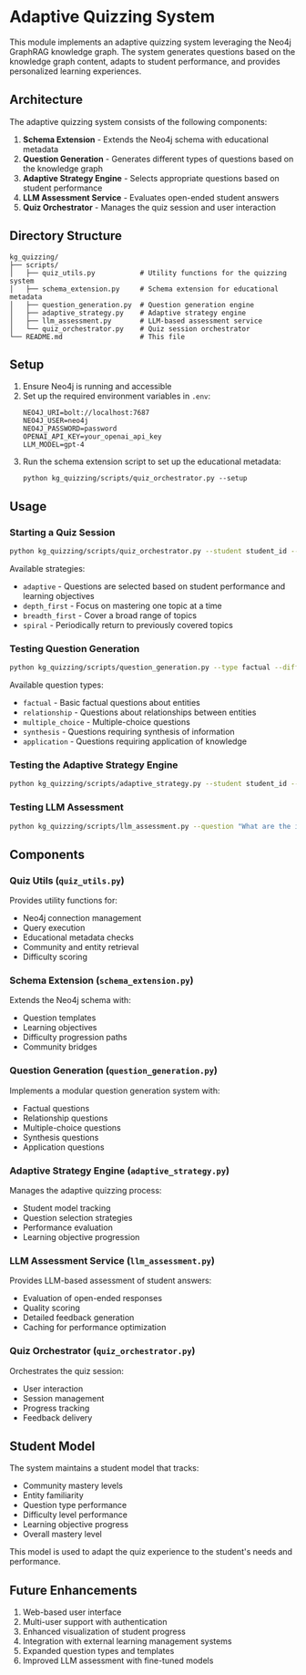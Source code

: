 # Adaptive Quizzing System

This module implements an adaptive quizzing system leveraging the Neo4j GraphRAG knowledge graph. The system generates questions based on the knowledge graph content, adapts to student performance, and provides personalized learning experiences.

## Architecture

The adaptive quizzing system consists of the following components:

1. **Schema Extension** - Extends the Neo4j schema with educational metadata
2. **Question Generation** - Generates different types of questions based on the knowledge graph
3. **Adaptive Strategy Engine** - Selects appropriate questions based on student performance
4. **LLM Assessment Service** - Evaluates open-ended student answers
5. **Quiz Orchestrator** - Manages the quiz session and user interaction

## Directory Structure

```
kg_quizzing/
├── scripts/
│   ├── quiz_utils.py           # Utility functions for the quizzing system
│   ├── schema_extension.py     # Schema extension for educational metadata
│   ├── question_generation.py  # Question generation engine
│   ├── adaptive_strategy.py    # Adaptive strategy engine
│   ├── llm_assessment.py       # LLM-based assessment service
│   └── quiz_orchestrator.py    # Quiz session orchestrator
└── README.md                   # This file
```

## Setup

1. Ensure Neo4j is running and accessible
2. Set up the required environment variables in `.env`:
   ```
   NEO4J_URI=bolt://localhost:7687
   NEO4J_USER=neo4j
   NEO4J_PASSWORD=password
   OPENAI_API_KEY=your_openai_api_key
   LLM_MODEL=gpt-4
   ```
3. Run the schema extension script to set up the educational metadata:
   ```
   python kg_quizzing/scripts/quiz_orchestrator.py --setup
   ```

## Usage

### Starting a Quiz Session

```bash
python kg_quizzing/scripts/quiz_orchestrator.py --student student_id --name "Student Name" --strategy adaptive
```

Available strategies:
- `adaptive` - Questions are selected based on student performance and learning objectives
- `depth_first` - Focus on mastering one topic at a time
- `breadth_first` - Cover a broad range of topics
- `spiral` - Periodically return to previously covered topics

### Testing Question Generation

```bash
python kg_quizzing/scripts/question_generation.py --type factual --difficulty 5 --community 1
```

Available question types:
- `factual` - Basic factual questions about entities
- `relationship` - Questions about relationships between entities
- `multiple_choice` - Multiple-choice questions
- `synthesis` - Questions requiring synthesis of information
- `application` - Questions requiring application of knowledge

### Testing the Adaptive Strategy Engine

```bash
python kg_quizzing/scripts/adaptive_strategy.py --student student_id --name "Student Name" --strategy adaptive
```

### Testing LLM Assessment

```bash
python kg_quizzing/scripts/llm_assessment.py --question "What are the implications of the War of the Ring?" --answer "The War of the Ring led to the defeat of Sauron and the restoration of the kingdom of Gondor." --type synthesis --difficulty 7
```

## Components

### Quiz Utils (`quiz_utils.py`)

Provides utility functions for:
- Neo4j connection management
- Query execution
- Educational metadata checks
- Community and entity retrieval
- Difficulty scoring

### Schema Extension (`schema_extension.py`)

Extends the Neo4j schema with:
- Question templates
- Learning objectives
- Difficulty progression paths
- Community bridges

### Question Generation (`question_generation.py`)

Implements a modular question generation system with:
- Factual questions
- Relationship questions
- Multiple-choice questions
- Synthesis questions
- Application questions

### Adaptive Strategy Engine (`adaptive_strategy.py`)

Manages the adaptive quizzing process:
- Student model tracking
- Question selection strategies
- Performance evaluation
- Learning objective progression

### LLM Assessment Service (`llm_assessment.py`)

Provides LLM-based assessment of student answers:
- Evaluation of open-ended responses
- Quality scoring
- Detailed feedback generation
- Caching for performance optimization

### Quiz Orchestrator (`quiz_orchestrator.py`)

Orchestrates the quiz session:
- User interaction
- Session management
- Progress tracking
- Feedback delivery

## Student Model

The system maintains a student model that tracks:
- Community mastery levels
- Entity familiarity
- Question type performance
- Difficulty level performance
- Learning objective progress
- Overall mastery level

This model is used to adapt the quiz experience to the student's needs and performance.

## Future Enhancements

1. Web-based user interface
2. Multi-user support with authentication
3. Enhanced visualization of student progress
4. Integration with external learning management systems
5. Expanded question types and templates
6. Improved LLM assessment with fine-tuned models
